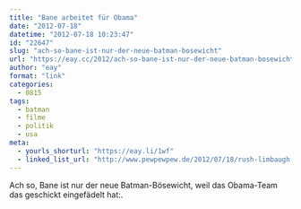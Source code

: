 ```yaml
---
title: "Bane arbeitet für Obama"
date: "2012-07-18"
datetime: "2012-07-18 10:23:47"
id: "22647"
slug: "ach-so-bane-ist-nur-der-neue-batman-bosewicht"
url: "https://eay.cc/2012/ach-so-bane-ist-nur-der-neue-batman-bosewicht/"
author: "eay"
format: "link"
categories:
  - 0815
tags:
  - batman
  - filme
  - politik
  - usa
meta:
  - yourls_shorturl: "https://eay.li/1wf"
  - linked_list_url: "http://www.pewpewpew.de/2012/07/18/rush-limbaugh-bane-arbeitet-fur-obama/"
---
```


Ach so, Bane ist nur der neue Batman-Bösewicht, weil das Obama-Team das geschickt eingefädelt hat:.
